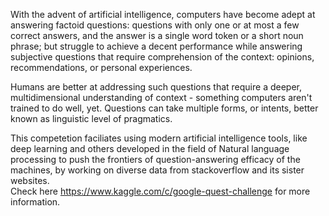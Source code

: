 With the advent of artificial intelligence, computers have become adept at answering factoid questions: questions with only one or at most a few correct answers, and the answer is a single word token or a short noun phrase; but struggle to achieve a decent performance while answering subjective questions that require comprehension of the context: opinions, recommendations, or personal experiences.

Humans are better at addressing such questions that require a deeper, multidimensional understanding of context - something computers aren't trained to do well, yet. Questions can take multiple forms, or intents, better known as linguistic level of pragmatics.  

This competetion faciliates using modern artificial intelligence tools, like deep learning and others developed in the field of Natural language processing to push the frontiers of question-answering efficacy of the machines, by working on diverse data from stackoverflow and its sister websites.  
Check here https://www.kaggle.com/c/google-quest-challenge for more information.
